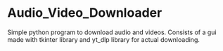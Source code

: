 # Audio_Video_Downloader
Simple python program to download audio and videos. Consists of a gui made with tkinter library and yt_dlp library for actual downloading. 

